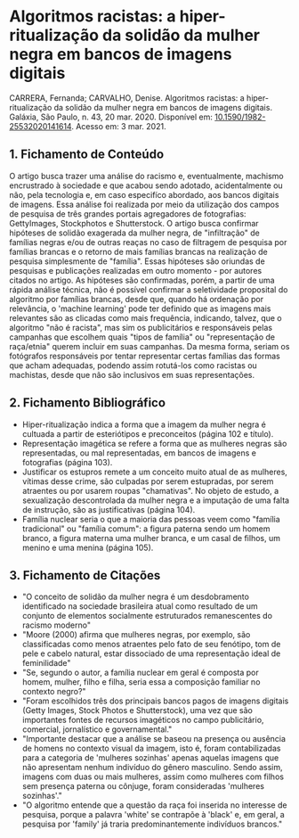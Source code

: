 # Algoritmos racistas: a hiper-ritualização da solidão da mulher negra em bancos de imagens digitais

CARRERA, Fernanda; CARVALHO, Denise. Algoritmos racistas: a hiper-ritualização da solidão da mulher negra em bancos de imagens digitais. Galáxia, São Paulo, n. 43, 20 mar. 2020. 
Disponível em: [10.1590/1982-25532020141614](https://doi.org/10.1590/1982-25532020141614). Acesso em: 3 mar. 2021.

## 1. Fichamento de Conteúdo

O artigo busca trazer uma análise do racismo e, eventualmente, machismo encrustrado à sociedade e que acabou sendo adotado, acidentalmente ou não, pela tecnologia e, em caso especifíco abordado, aos bancos digitais de imagens. Essa análise foi realizada por meio da utilização dos campos de pesquisa de três grandes portais agregadores de fotografias: GettyImages, Stockphotos e Shutterstock. O artigo busca confirmar hipóteses de solidão exagerada da mulher negra, de "infiltração" de famílias negras e/ou de outras reaças no caso de filtragem de pesquisa por famílias brancas e o retorno de mais famílias brancas na realização de pesquisa simplesmente de "família". Essas hipóteses são oriundas de pesquisas e publicações realizadas em outro momento - por autores citados no artigo. As hipóteses são confirmadas, porém, a partir de uma rápida análise técnica, não é possível confirmar a seletividade proposital do algoritmo por famílias brancas, desde que, quando há ordenação por relevância, o 'machine learning' pode ter definido que as imagens mais relevantes são as clicadas como mais frequência, indicando, talvez, que o algoritmo "não é racista", mas sim os publicitários e responsáveis pelas campanhas que escolhem quais "tipos de família" ou "representação de raça/etnia" querem incluir em suas campanhas. Da mesma forma, seriam os fotógrafos responsáveis por tentar representar certas famílias das formas que acham adequadas, podendo assim rotutá-los como racistas ou machistas, desde que não são inclusivos em suas representações.

## 2. Fichamento Bibliográfico 

* Hiper-ritualização indica a forma que a imagem da mulher negra é cultuada a partir de esteriótipos e preconceitos (página 102 e título).
* Representação imagética se refere a forma que as mulheres negras são representadas, ou mal representadas, em bancos de imagens e fotografias (página 103).
* Justificar os estupros remete a um conceito muito atual de as mulheres, vítimas desse crime, são culpadas por serem estupradas, por serem atraentes ou por usarem roupas "chamativas". No objeto de estudo, a sexualização descontrolada da mulher negra e a imputação de uma falta de instrução, são as justificativas (página 104).
* Família nuclear seria o que a maioria das pessoas veem como "família tradicional" ou "família comum": a figura paterna sendo um homem branco, a figura materna uma mulher branca, e um casal de filhos, um menino e uma menina (página 105).


## 3. Fichamento de Citações 

* "O conceito de solidão da mulher negra é um desdobramento identificado na sociedade brasileira atual como resultado de um conjunto de elementos socialmente estruturados remanescentes do racismo moderno"
* "Moore (2000) afirma que mulheres negras, por exemplo, são classificadas como menos atraentes pelo fato de seu fenótipo, tom de pele e cabelo natural, estar dissociado de uma representação ideal de feminilidade"
* "Se, segundo o autor, a família nuclear em geral é composta por homem, mulher, filho e filha, seria essa a composição familiar no contexto negro?"
* "Foram escolhidos três dos principais bancos pagos de imagens digitais (Getty Images, Stock Photos e Shutterstock), uma vez que são importantes fontes de recursos imagéticos no campo publicitário, comercial, jornalístico e governamental."
* "Importante destacar que a análise se baseou na presença ou ausência de homens no contexto visual da imagem, isto é, foram contabilizadas para a categoria de 'mulheres sozinhas' apenas aquelas imagens que não apresentam nenhum indivíduo do gênero masculino. Sendo assim, imagens com duas ou mais mulheres, assim como mulheres com filhos sem presença paterna ou cônjuge, foram consideradas 'mulheres sozinhas'."
* "O algoritmo entende que a questão da raça foi inserida no interesse de pesquisa, porque a palavra 'white' se contrapõe à 'black' e, em geral, a pesquisa por 'family' já traria predominantemente indivíduos brancos."
